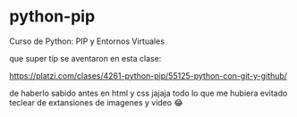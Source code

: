 # python-pip
Curso de Python: PIP y Entornos Virtuales

que super tip se aventaron en esta clase:

https://platzi.com/clases/4261-python-pip/55125-python-con-git-y-github/

de haberlo sabido antes en html y css jajaja todo lo que me hubiera evitado teclear de extansiones de imagenes y video 😂
